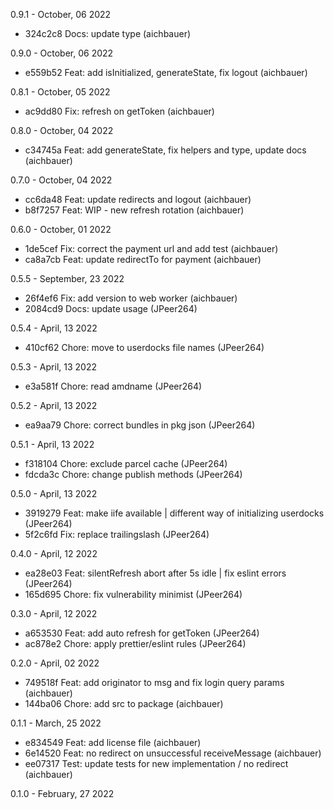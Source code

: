 0.9.1 - October, 06 2022

* 324c2c8 Docs: update type (aichbauer)

0.9.0 - October, 06 2022

* e559b52 Feat: add isInitialized, generateState, fix logout (aichbauer)

0.8.1 - October, 05 2022

* ac9dd80 Fix: refresh on getToken (aichbauer)

0.8.0 - October, 04 2022

* c34745a Feat: add generateState, fix helpers and type, update docs (aichbauer)

0.7.0 - October, 04 2022

* cc6da48 Feat: update redirects and logout (aichbauer)
* b8f7257 Feat: WIP - new refresh rotation (aichbauer)

0.6.0 - October, 01 2022

* 1de5cef Fix: correct the payment url and add test (aichbauer)
* ca8a7cb Feat: update redirectTo for payment (aichbauer)

0.5.5 - September, 23 2022

* 26f4ef6 Fix: add version to web worker (aichbauer)
* 2084cd9 Docs: update usage (JPeer264)

0.5.4 - April, 13 2022

* 410cf62 Chore: move to userdocks file names (JPeer264)

0.5.3 - April, 13 2022

* e3a581f Chore: read amdname (JPeer264)

0.5.2 - April, 13 2022

* ea9aa79 Chore: correct bundles in pkg json (JPeer264)

0.5.1 - April, 13 2022

* f318104 Chore: exclude parcel cache (JPeer264)
* fdcda3c Chore: change publish methods (JPeer264)

0.5.0 - April, 13 2022

* 3919279 Feat: make iife available | different way of initializing userdocks (JPeer264)
* 5f2c6fd Fix: replace trailingslash (JPeer264)

0.4.0 - April, 12 2022

* ea28e03 Feat: silentRefresh abort after 5s idle | fix eslint errors (JPeer264)
* 165d695 Chore: fix vulnerability minimist (JPeer264)

0.3.0 - April, 12 2022

* a653530 Feat: add auto refresh for getToken (JPeer264)
* ac878e2 Chore: apply prettier/eslint rules (JPeer264)

0.2.0 - April, 02 2022

* 749518f Feat: add originator to msg and fix login query params (aichbauer)
* 144ba06 Chore: add src to package (aichbauer)

0.1.1 - March, 25 2022

* e834549 Feat: add license file (aichbauer)
* 6e14520 Feat: no redirect on unsuccessful receiveMessage (aichbauer)
* ee07317 Test: update tests for new implementation / no redirect (aichbauer)

0.1.0 - February, 27 2022

